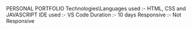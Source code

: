 PERSONAL PORTFOLIO
Technologies\Languages used :- HTML, CSS and JAVASCRIPT
IDE used :- VS Code
Duration :- 10 days
Responsive :- Not Responsive